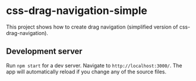 # css-drag-navigation-simple

This project shows how to create drag navigation (simplified version of css-drag-navigation).

## Development server

Run `npm start` for a dev server. Navigate to `http://localhost:3000/`. The app will automatically reload if you change any of the source files.
